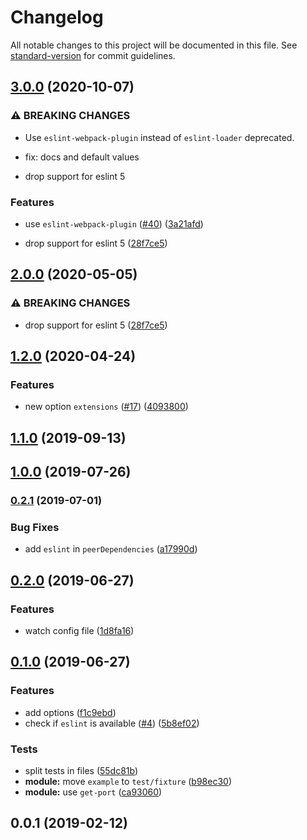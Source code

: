 # Changelog

All notable changes to this project will be documented in this file. See [standard-version](https://github.com/conventional-changelog/standard-version) for commit guidelines.

## [3.0.0](https://github.com/nuxt-community/eslint-module/compare/v1.2.0...v3.0.0) (2020-10-07)


### ⚠ BREAKING CHANGES

* Use `eslint-webpack-plugin` instead of `eslint-loader` deprecated.

* fix: docs and default values
* drop support for eslint 5

### Features

* use `eslint-webpack-plugin` ([#40](https://github.com/nuxt-community/eslint-module/issues/40)) ([3a21afd](https://github.com/nuxt-community/eslint-module/commit/3a21afd7f870b02ae8b0299c6fc9956407361235))


* drop support for eslint 5 ([28f7ce5](https://github.com/nuxt-community/eslint-module/commit/28f7ce5fb570c5a7bf8bc8093387bb967328f70a))

## [2.0.0](https://github.com/nuxt-community/eslint-module/compare/v1.2.0...v2.0.0) (2020-05-05)


### ⚠ BREAKING CHANGES

* drop support for eslint 5 ([28f7ce5](https://github.com/nuxt-community/eslint-module/commit/28f7ce5fb570c5a7bf8bc8093387bb967328f70a))

## [1.2.0](https://github.com/nuxt-community/eslint-module/compare/v1.1.0...v1.2.0) (2020-04-24)


### Features

* new option `extensions` ([#17](https://github.com/nuxt-community/eslint-module/issues/17)) ([4093800](https://github.com/nuxt-community/eslint-module/commit/40938001c0d61bad3a1d16afd15c4eb114bda803))

## [1.1.0](https://github.com/nuxt-community/eslint-module/compare/v1.0.0...v1.1.0) (2019-09-13)

## [1.0.0](https://github.com/nuxt-community/eslint-module/compare/v0.2.1...v1.0.0) (2019-07-26)



### [0.2.1](https://github.com/nuxt-community/eslint-module/compare/v0.2.0...v0.2.1) (2019-07-01)


### Bug Fixes

* add `eslint` in `peerDependencies` ([a17990d](https://github.com/nuxt-community/eslint-module/commit/a17990d))



## [0.2.0](https://github.com/nuxt-community/eslint-module/compare/v0.1.0...v0.2.0) (2019-06-27)


### Features

* watch config file ([1d8fa16](https://github.com/nuxt-community/eslint-module/commit/1d8fa16))



## [0.1.0](https://github.com/nuxt-community/eslint-module/compare/v0.0.1...v0.1.0) (2019-06-27)


### Features

* add options ([f1c9ebd](https://github.com/nuxt-community/eslint-module/commit/f1c9ebd))
* check if `eslint` is available ([#4](https://github.com/nuxt-community/eslint-module/issues/4)) ([5b8ef02](https://github.com/nuxt-community/eslint-module/commit/5b8ef02))


### Tests

* split tests in files ([55dc81b](https://github.com/nuxt-community/eslint-module/commit/55dc81b))
* **module:** move `example` to `test/fixture` ([b98ec30](https://github.com/nuxt-community/eslint-module/commit/b98ec30))
* **module:** use `get-port` ([ca93060](https://github.com/nuxt-community/eslint-module/commit/ca93060))



<a name="0.0.1"></a>
## 0.0.1 (2019-02-12)
